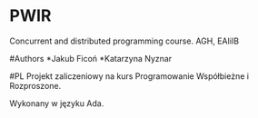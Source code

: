 # PWIR
 Concurrent and distributed programming course. AGH, EAIiIB 

#Authors
*Jakub Ficoń 
*Katarzyna Nyznar

#PL
Projekt zaliczeniowy na kurs Programowanie Współbieżne i Rozproszone.

Wykonany w języku Ada.
